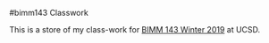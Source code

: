 #bimm143 Classwork

This is a store of my class-work for [BIMM 143 Winter 2019](https://bioboot.github.io/bimm143_W19/) at UCSD.
